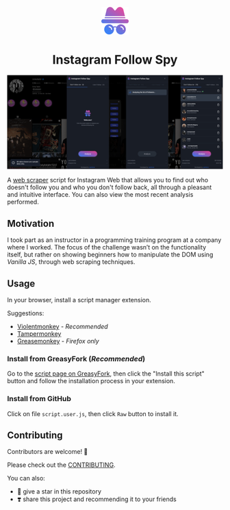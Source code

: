 <div align="center">
  <a href="http://" title="Instagram Follow Spy" target="_blank">
    <img src="./assets/noun-spy-full_64.png" width="64" height="64" alt="Instagram Follow Spy" />
  </a>
</div>

<div align="center">

# Instagram Follow Spy

</div>

![repository-template-button](./assets/insta-spy-banner.png)

A [web scraper](https://en.wikipedia.org/wiki/Web_scraping) script for Instagram Web that allows you to find out who doesn't follow you and who you don't follow back, all through a pleasant and intuitive interface. You can also view the most recent analysis performed.

## Motivation

I took part as an instructor in a programming training program at a company where I worked. The focus of the challenge wasn’t on the functionality itself, but rather on showing beginners how to manipulate the DOM using *Vanilla JS*, through web scraping techniques.

## Usage

In your browser, install a script manager extension.

Suggestions:

- [Violentmonkey](https://violentmonkey.github.io) - *Recommended*
- [Tampermonkey](https://www.tampermonkey.net)
- [Greasemonkey](https://www.greasespot.net) - *Firefox only*


### Install from GreasyFork (*Recommended*)

Go to the [script page on GreasyFork](https://greasyfork.org/pt-BR/scripts/541297-instagram-follow-spy), then click the "Install this script" button and follow the installation process in your extension.

### Install from GitHub

Click on file `script.user.js`, then click `Raw` button to install it.

## Contributing

Contributors are welcome! :metal:

Please check out the [CONTRIBUTING](CONTRIBUTING.md).

You can also:

- :star2: give a star in this repository
- :heavy_heart_exclamation: share this project and recommending it to your friends
